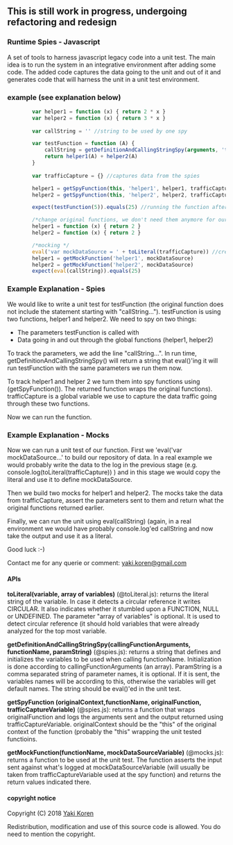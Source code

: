 ## This is still work in progress, undergoing refactoring and redesign

### Runtime Spies - Javascript
A set of tools to harness javascript legacy code into a unit test.
The main idea is to run the system in an integrative environment after adding some code. The added code captures the data going to the unit and out of it and generates code that will harness the unit in a unit test environment.

### example (see explanation below)

```js
        var helper1 = function (x) { return 2 * x }
        var helper2 = function (x) { return 3 * x }
        
        var callString = '' //string to be used by one spy

        var testFunction = function (A) {
            callString = getDefinitionAndCallingStringSpy(arguments, 'testFunction') //spy
            return helper1(A) + helper2(A)
        }
        
        var trafficCapture = {} //captures data from the spies

        helper1 = getSpyFunction(this, 'helper1', helper1, trafficCapture) //creating wrapper functions (spies) to track ingoing
        helper2 = getSpyFunction(this, 'helper2', helper2, trafficCapture) // and out going data

        expect(testFunction(5)).equals(25) //running the function after spies were created

        /*change original functions, we don't need them anymore for our test. We do this to make sure the spies work...*/
        helper1 = function (x) { return 2 }
        helper2 = function (x) { return 2 }

        /*mocking */
        eval('var mockDataSource = ' + toLiteral(trafficCapture)) //creating the data, using the output of the previous run
        helper1 = getMockFunction('helper1', mockDataSource)
        helper2 = getMockFunction('helper2', mockDataSource)
        expect(eval(callString)).equals(25)

```

### Example Explanation - Spies

We would like to write a unit test for testFunction (the original function does not include the statement starting with "callString...").
testFunction is using two functions, helper1 and helper2.
We need to spy on two things:
* The parameters testFunction is called with
* Data going in and out through the global functions (helper1, helper2)

To track the parameters, we add the line "callString...". In run time, getDefinitionAndCallingStringSpy() will return a string that eval()'ing it will run testFunction with the same parameters we run them now.

To track helper1 and helper 2 we turn them into spy functions using (getSpyFunction()). The returned function wraps the original functions). trafficCapture is a global variable we use to capture the data traffic going through these two functions.

Now we can run the function.

### Example Explanation - Mocks

Now we can run a unit test of our function.
First we 'eval('var mockDataSource...' to build our repository of data. In a real example we would probably write the data to the log in the previous stage (e.g. console.log(toLiteral(trafficCapture))  ) and in this stage we would copy the literal and use it to define mockDataSource.

Then we build two mocks for helper1 and helper2. The mocks take the data from trafficCapture, assert the parameters sent to them and return what the original functions returned earlier.

Finally, we can run the unit using eval(callString) (again, in a real environment we would have probably console.log'ed callString and now take the output and use it as a literal.

Good luck :-)

Contact me for any querie or comment: yaki.koren@gmail.com

#### APIs
**toLiteral(variable, array of variables)** (@toLiteral.js): returns the literal string of the variable. In case it detects a circular reference it writes CIRCULAR. It also indicates whether it stumbled upon a FUNCTION, NULL or UNDEFINED.
The parameter "array of variables" is optional. It is used to detect circular reference (it should hold variables that were already analyzed for the top most variable.

**getDefinitionAndCallingStringSpy(callingFunctionArguments, functionName, paramString)** (@spies.js): returns a string that defines and initializes the variables to be used when calling functionName. Initialization is done according to callingFunctionArguments (an array). ParamString is a comma separated string of parameter names, it is optional. If it is sent, the variables names will be according to this, otherwise the variables will get default names. The string should be eval()'ed in the unit test.

**getSpyFunction (originalContext,functionName, originalFunction, trafficCaptureVariable)** (@spies.js): returns a function that wraps originalFunction and logs the arguments sent and the output returned using trafficCaptureVariable. originalContext should be the "this" of the original context of the function (probably the "this" wrapping the unit tested functioins.

**getMockFunction(functionName, mockDataSourceVariable)** (@mocks.js): returns a function to be used at the unit test. The function asserts the input sent against what's logged at mockDataSourceVariable (will usually be taken from trafficCaptureVariable used at the spy function) and returns the return values indicated there.




#### copyright notice

Copyright (C) 2018 [Yaki Koren](http://github.com/Yakik)
 
Redistribution, modification and use of this source code is allowed. You do need to mention the copyright.
